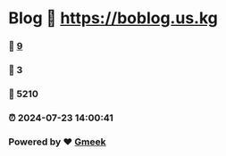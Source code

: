 # Blog :link: https://boblog.us.kg 
### :page_facing_up: [9](https://boblog.us.kg/tag.html) 
### :speech_balloon: 3 
### :hibiscus: 5210 
### :alarm_clock: 2024-07-23 14:00:41 
### Powered by :heart: [Gmeek](https://github.com/Meekdai/Gmeek)
